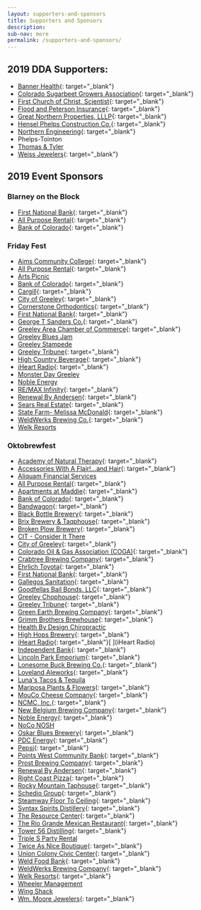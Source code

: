 ```yaml
---
layout: supporters-and-sponsors
title: Supporters and Sponsors
description:
sub-nav: more
permalink: /supporters-and-sponsors/
---
```


## 2019 DDA Supporters:

* [Banner Health](https://www.bannerhealth.com/){: target="_blank"}
* [Colorado Sugarbeet Growers Association](https://colorado.coop/co-op/colorado-sugarbeet-growers-association/){: target="_blank"}
* [First Church of Christ, Scientist](https://christiansciencecolorado.org/churches/first-church-of-christ-scientist-greeley/){: target="_blank"}
* [Flood and Peterson Insurance](https://floodpeterson.com/){: target="_blank"}
* [Great Northern Properties, LLLP](http://wheelermgt.com/){: target="_blank"}
* [Hensel Phelps Construction Co.](https://www.henselphelps.com/){: target="_blank"}
* [Northern Engineering](http://northernengineering.com/){: target="_blank"}
* Phelps-Tointon
* [Thomas & Tyler](http://www.thomasandtyler.com/)
* [Weiss Jewelers](http://www.weissjewelers.com/){: target="_blank"}

## 2019 Event Sponsors

### Blarney on the Block

* [First National Bank](https://www.1stnationalbank.com/site/personal/){: target="_blank"}
* [All Purpose Rental](http://www.allpurposerental.com/){: target="_blank"}
* [Bank of Colorado](https://www.bankofcolorado.com/){: target="_blank"}

### Friday Fest

* [Aims Community College](https://www.aims.edu/){: target="_blank"}
* [All Purpose Rental](http://www.allpurposerental.com/){: target="_blank"}
* [Arts Picnic](https://greeleybluesjam.org/)
* [Bank of Colorado](https://www.bankofcolorado.com/){: target="_blank"}
* [Cargill](https://www.cargill.com/home){: target="_blank"}
* [City of Greeley](greeleygov.com){: target="_blank"}
* [Cornerstone Orthodontics](https://www.facebook.com/cornerstone.orthodontics.greeley/){: target="_blank"}
* [First National Bank](https://www.1stnationalbank.com/site/personal/){: target="_blank"}
* [George T Sanders Co.](https://www.gtsanders.com/){: target="_blank"}
* [Greeley Area Chamber of Commerce](https://greeleychamber.com/){: target="_blank"}
* [Greeley Blues Jam](https://greeleybluesjam.org/)
* [Greeley Stampede](https://www.greeleystampede.org/)
* [Greeley Tribune](https://www.greeleytribune.com/){: target="_blank"}
* [High Country Beverage](http://highcountrybeverage.com/agegate/){: target="_blank"}
* [iHeart Radio](https://www.iheart.com/){: target="_blank"}
* [Monster Day Greeley](http://monsterdaygreeley.com/)
* [Noble Energy](https://www.nblenergy.com/)
* [RE/MAX Infinity](https://www.remax.com/realestateofficerealtor/johnstown-co-80534-remaxinfinity-id60110251.html){: target="_blank"}
* [Renewal By Andersen](https://www.renewalbyandersen.com/){: target="_blank"}
* [Sears Real Estate](http://www.searsrealestate.com/){: target="_blank"}
* [State Farm- Melissa McDonald](https://www.statefarm.com/agent/US/CO/Greeley/Melissa-Mcdonald-ZB0KX2VV000){: target="_blank"}
* [WeldWerks Brewing Co.](https://www.weldwerksbrewing.com/){: target="_blank"}
* [Welk Resorts](https://welkresorts.com/)

### Oktobrewfest

* [Academy of Natural Therapy](https://www.natural-therapy.com/){: target="_blank"}
* [Accessories With A Flair\!…and Hair](https://accessorieswithaflairandhair.com/){: target="_blank"}
* [Aliquam Financial Services](http://aliquamfs.com/)
* [All Purpose Rental](http://www.allpurposerental.com/){: target="_blank"}
* [Apartments at Maddie](https://maddieapartments.com/){: target="_blank"}
* [Bank of Colorado](https://www.bankofcolorado.com/){: target="_blank"}
* [Bandwagon](https://bandwagmag.com/){: target="_blank"}
* [Black Bottle Brewery](https://blackbottlebrewery.com/){: target="_blank"}
* [Brix Brewery & Taqphouse](http://brixbrewtap.com/){: target="_blank"}
* [Broken Plow Brewery](https://www.brokenplowbrewery.com/){: target="_blank"}
* [CIT - Consider It There](https://consideritthere.com/)
* [City of Greeley](https://greeleygov.com/){: target="_blank"}
* [Colorado Oil & Gas Association (COGA)](https://www.coga.org/){: target="_blank"}
* [Crabtree Brewing Company](https://www.crabtreebrewing.com/){: target="_blank"}
* [Ehrlich Toyota](https://www.ehrlichtoyota.com/){: target="_blank"}
* [First National Bank](https://www.1stnationalbank.com/site/personal/){: target="_blank"}
* [Gallegos Sanitation](https://gsiwaste.com/){: target="_blank"}
* [Goodfellas Bail Bonds, LLC](https://www.goodfellasbailbonds247.com/){: target="_blank"}
* [Greeley Chophouse](https://www.greeleychop.com/){: target="_blank"}
* [Greeley Tribune](https://www.greeleydowntown.com/){: target="_blank"}
* [Green Earth Brewing Company](https://greenearthbrewingco.com/){: target="_blank"}
* [Grimm Brothers Brewhouse](http://grimmbrosbrewhouse.com/){: target="_blank"}
* [Health By Design Chiropractic](https://www.facebook.com/healthbydesignchiro/)
* [High Hops Brewery](https://highhopsbrewery.com/){: target="_blank"}
* [iHeart Radio](https://www.iheart.com/){: target="_blank"}[&nbsp;](iHeart Radio)
* [Independent Bank](https://www.independent-bank.com/){: target="_blank"}
* [Lincoln Park Emporium](https://lincolnparkemporium.com/){: target="_blank"}
* [Lonesome Buck Brewing Co.](https://www.lonesomebuck.com/){: target="_blank"}
* [Loveland Aleworks](http://www.lovelandaleworks.com/){: target="_blank"}
* [Luna's Tacos & Tequila](https://www.lunastacos.com/)
* [Mariposa Plants & Flowers](https://mariposaflowers.com/){: target="_blank"}
* [MouCo Cheese Company](https://www.mouco.com/){: target="_blank"}
* [NCMC, Inc.](https://ncmcfoundation.org/){: target="_blank"}
* [New Belgium Brewing Company](https://www.newbelgium.com/){: target="_blank"}
* [Noble Energy](https://www.nblenergy.com/){: target="_blank"}
* [NoCo NOSH](https://www.noconosh.com/)
* [Oskar Blues Brewery](https://www.oskarblues.com/){: target="_blank"}
* [PDC Energy](http://www.pdce.com/){: target="_blank"}
* [Pepsi](https://www.pepsi.com/en-us/){: target="_blank"}
* [Points West Community Bank](https://pwcbank.com/colorado/){: target="_blank"}
* [Prost Brewing Company](https://prostbrewing.com/){: target="_blank"}
* [Renewal By Andersen](https://www.renewalbyandersen.com/){: target="_blank"}
* [Right Coast Pizza](https://www.rightcoastpizza.com/){: target="_blank"}
* [Rocky Mountain Taphouse](https://www.rockymountaintaphouse.com/){: target="_blank"}
* [Schedio Group](https://schediogroup.com/){: target="_blank"}
* [Steamway Floor To Ceiling](https://www.steamwayftc.com/){: target="_blank"}
* [Syntax Spirits Distillery](https://www.syntaxspirits.com/){: target="_blank"}
* [The Resource Center](http://tests4greeley.com/){: target="_blank"}
* [The Rio Grande Mexican Restaurant](https://riograndemexican.com/locations/greeley/){: target="_blank"}
* [Tower 56 Distilling](https://www.tower56.com/){: target="_blank"}
* [Triple S Party Rental](https://triplesrental.com/)
* [Twice As Nice Boutique](http://schaeferenterprises.com/){: target="_blank"}
* [Union Colony Civic Center](https://ucstars.com/){: target="_blank"}
* [Weld Food Bank](https://weldfoodbank.org/){: target="_blank"}
* [WeldWerks Brewing Company](https://www.weldwerksbrewing.com/){: target="_blank"}
* [Welk Resorts](https://welkresorts.com/){: target="_blank"}
* [Wheeler Management](http://wheelermgt.com/)
* [Wing Shack](https://wingshackwings.com/)
* [Wm. Moore Jewelers](https://www.shopwmmoorejewelers.com/){: target="_blank"}&nbsp;